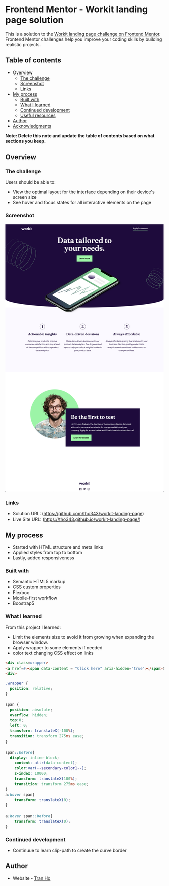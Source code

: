 # Frontend Mentor - Workit landing page solution

This is a solution to the [Workit landing page challenge on Frontend Mentor](https://www.frontendmentor.io/challenges/workit-landing-page-2fYnyle5lu). Frontend Mentor challenges help you improve your coding skills by building realistic projects. 

## Table of contents

- [Overview](#overview)
  - [The challenge](#the-challenge)
  - [Screenshot](#screenshot)
  - [Links](#links)
- [My process](#my-process)
  - [Built with](#built-with)
  - [What I learned](#what-i-learned)
  - [Continued development](#continued-development)
  - [Useful resources](#useful-resources)
- [Author](#author)
- [Acknowledgments](#acknowledgments)

**Note: Delete this note and update the table of contents based on what sections you keep.**

## Overview

### The challenge

Users should be able to:

- View the optimal layout for the interface depending on their device's screen size
- See hover and focus states for all interactive elements on the page

### Screenshot

![Screenshot](./assets/images/Screenshot%202024-03-19%20at%2010.37.15%20PM.png)


### Links

- Solution URL: (https://github.com/tho343/workit-landing-page)
- Live Site URL: (https://tho343.github.io/workit-landing-page/)

## My process

- Started with HTML structure and meta links
- Applied styles from top to bottom
- Lastly, added responsiveness

### Built with

- Semantic HTML5 markup
- CSS custom properties
- Flexbox
- Mobile-first workflow
- Boostrap5


### What I learned

From this project I learned:

- Limit the elements size to avoid it from growing when expanding the browser window. 
- Apply wrapper to some elements if needed
- color text changing CSS effect on links
```html
<div class=wrapper>
<a href=#><span data-content = "Click here" aria-hidden="true"></span>Click here</a>
<div>
```
```css
.wrapper {
  position: relative;
}

span {
  position: absolute;
  overflow: hidden;
  top:0;
  left: 0;
  transform: translateX(-100%);
  transition: transform 275ms ease;
}

span::before{
  display: inline-block;
    content: attr(data-content);
    color:var(--secondary-color1--);
    z-index: 10000;
    transform: translateX(100%);
    transition: transform 275ms ease;
}
a:hover span{
    transform: translateX(0);
}

a:hover span::before{
    transform: translateX(0);
}


```

### Continued development

- Continuue to learn clip-path to create the curve border


## Author

- Website - [Tran Ho](https://tho343.github.io/tran-website/)
